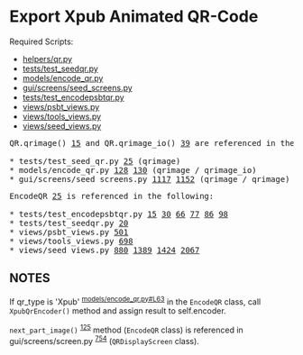 # Export Xpub Animated QR-Code

Required Scripts:
* [helpers/qr.py](https://github.com/SeedSigner/seedsigner/blob/dev/src/seedsigner/helpers/qr.py)
* [tests/test_seedqr.py](https://github.com/SeedSigner/seedsigner/blob/dev/tests/test_seedqr.py)
* [models/encode_qr.py](https://github.com/SeedSigner/seedsigner/blob/dev/src/seedsigner/models/encode_qr.py)
* [gui/screens/seed_screens.py](https://github.com/SeedSigner/seedsigner/blob/dev/src/seedsigner/gui/screens/seed_screens.py)
* [tests/test_encodepsbtqr.py](https://github.com/SeedSigner/seedsigner/blob/dev/tests/test_encodepsbtqr.py)
* [views/psbt_views.py](https://github.com/SeedSigner/seedsigner/blob/dev/src/seedsigner/views/psbt_views.py)
* [views/tools_views.py](https://github.com/SeedSigner/seedsigner/blob/dev/src/seedsigner/views/tools_views.py)
* [views/seed_views.py](https://github.com/SeedSigner/seedsigner/blob/dev/src/seedsigner/views/seed_views.py)

<pre>
QR.qrimage() <a href="https://github.com/SeedSigner/seedsigner/blob/dev/src/seedsigner/helpers/qr.py#L15">15</a> and QR.qrimage_io() <a href="https://github.com/SeedSigner/seedsigner/blob/dev/src/seedsigner/helpers/qr.py#L39">39</a> are referenced in the following:

* tests/test_seed_qr.py <a href="https://github.com/SeedSigner/seedsigner/blob/dev/tests/test_seedqr.py#L25">25</a> (qrimage)
* models/encode_qr.py <a href="https://github.com/SeedSigner/seedsigner/blob/dev/src/seedsigner/models/encode_qr.py#L128">128</a> <a href="https://github.com/SeedSigner/seedsigner/blob/dev/src/seedsigner/models/encode_qr.py#L130">130</a> (qrimage / qrimage_io)
* gui/screens/seed_screens.py <a href="https://github.com/SeedSigner/seedsigner/blob/dev/src/seedsigner/gui/screens/seed_screens.py#L1117">1117</a> <a href="https://github.com/SeedSigner/seedsigner/blob/dev/src/seedsigner/gui/screens/seed_screens.py#L1152">1152</a> (qrimage / qrimage)
</pre>

<pre>
EncodeQR <a href="https://github.com/SeedSigner/seedsigner/blob/dev/src/seedsigner/models/encode_qr.py#L25">25</a> is referenced in the following:

* tests/test_encodepsbtqr.py <a href="https://github.com/SeedSigner/seedsigner/blob/dev/tests/test_encodepsbtqr.py#L15">15</a> <a href="https://github.com/SeedSigner/seedsigner/blob/dev/tests/test_encodepsbtqr.py#L30">30</a> <a href="https://github.com/SeedSigner/seedsigner/blob/dev/tests/test_encodepsbtqr.py#L66">66</a> <a href="https://github.com/SeedSigner/seedsigner/blob/dev/tests/test_encodepsbtqr.py#L77">77</a> <a href="https://github.com/SeedSigner/seedsigner/blob/dev/tests/test_encodepsbtqr.py#L86">86</a> <a href="https://github.com/SeedSigner/seedsigner/blob/dev/tests/test_encodepsbtqr.py#L98">98</a>
* tests/test_seedqr.py <a href="https://github.com/SeedSigner/seedsigner/blob/dev/tests/test_seedqr.py#L20">20</a>
* views/psbt_views.py <a href="https://github.com/SeedSigner/seedsigner/blob/dev/src/seedsigner/views/psbt_views.py#L501">501</a>
* views/tools_views.py <a href="https://github.com/SeedSigner/seedsigner/blob/dev/src/seedsigner/views/tools_views.py#L698">698</a>
* views/seed_views.py <a href="https://github.com/SeedSigner/seedsigner/blob/dev/src/seedsigner/views/seed_views.py#L880">880</a> <a href="https://github.com/SeedSigner/seedsigner/blob/dev/src/seedsigner/views/seed_views.py#L1389">1389</a> <a href="https://github.com/SeedSigner/seedsigner/blob/dev/src/seedsigner/views/seed_views.py#L1424">1424</a> <a href="https://github.com/SeedSigner/seedsigner/blob/dev/src/seedsigner/views/seed_views.py#L2067">2067</a>
</pre>

## NOTES

If qr_type is 'Xpub' <sup>[models/encode_qr.py#L63](https://github.com/SeedSigner/seedsigner/blob/dev/src/seedsigner/models/encode_qr.py#L63)</sup> in the `EncodeQR` class, call `XpubQrEncoder()` method and assign result to self.encoder.

`next_part_image()` <sup>[125](https://github.com/SeedSigner/seedsigner/blob/dev/src/seedsigner/models/encode_qr.py#L125)</sup> method (`EncodeQR` class) is referenced in gui/screens/screen.py <sup>[754](https://github.com/SeedSigner/seedsigner/blob/dev/src/seedsigner/gui/screens/screen.py#L754)</sup> (`QRDisplayScreen` class).


